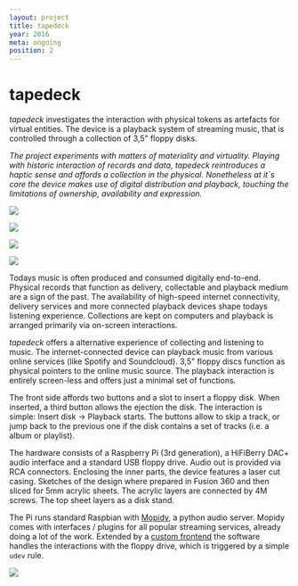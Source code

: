 ```yaml
---
layout: project
title: tapedeck
year: 2016
meta: ongoing
position: 2
---
```


# tapedeck

*tapedeck* investigates the interaction with physical tokens as artefacts for virtual entities. The device is a playback system of streaming music, that is controlled through a collection of 3,5" floppy disks.

*The project experiments with matters of materiality and virtuality. Playing with historic interaction of records and data, tapedeck reintroduces a haptic sense and affords a collection in the physical. Nonetheless at it`s core the device makes use of digital distribution and playback, touching the limitations of ownership, availability and expression.*

![](/tapedeck-17-small.jpg)

![](/tapedeck-4-small.jpg)

![](/tapedeck-1-small.jpg)

![](/tapedeck-10-small.jpg)

Todays music is often produced and consumed digitally end-to-end. Physical records that function as delivery, collectable and playback medium are a sign of the past. The availability of high-speed internet connectivity, delivery services and more connected playback devices shape todays listening experience. Collections are kept on computers and playback is arranged primarily via on-screen interactions.

*tapedeck* offers a alternative experience of collecting and listening to music. The internet-connected device can playback music from various online services (like Spotify and Soundcloud). 3,5" floppy discs function as physical pointers to the online music source. The playback interaction is entirely screen-less and offers just a minimal set of functions.

The front side affords two buttons and a slot to insert a floppy disk. When inserted, a third button allows the ejection the disk. The interaction is simple: Insert disk -> Playback starts.
The buttons allow to skip a track, or jump back to the previous one if the disk contains a set of tracks (i.e. a album or playlist).

The hardware consists of a Raspberry Pi (3rd generation), a HiFiBerry DAC+ audio interface and a standard USB floppy drive. Audio out is provided via RCA connectors.
Enclosing the inner parts, the device features a laser cut casing. Sketches of the design where prepared in Fusion 360 and then sliced for 5mm acrylic sheets. The acrylic layers are connected by 4M screws. The top sheet layers as a disk stand.

The Pi runs standard Raspbian with [Mopidy](https://www.mopidy.com/), a python audio server. Mopidy comes with interfaces / plugins for all popular streaming services, already doing a lot of the work. Extended by a [custom frontend](http://github.com/jelko/tapedeck) the software handles the interactions with the floppy drive, which is triggered by a simple `udev` rule.

<!--- FAZIT / VERBESSERUNGEN --->

![](/tapedeck-13-small.jpg)
